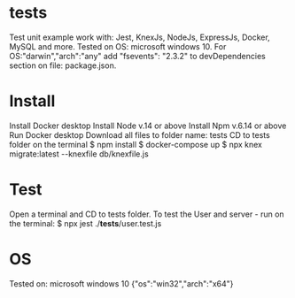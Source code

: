 # tests
Test unit example work with: Jest, KnexJs, NodeJs, ExpressJs, Docker, MySQL and more.
Tested on OS: microsoft windows 10.
For OS:"darwin","arch":"any" add "fsevents": "2.3.2" to devDependencies section on file: package.json. 
# Install
Install Docker desktop
Install Node v.14 or above 
Install Npm v.6.14 or above
Run Docker desktop
Download all files to folder name: tests
CD to tests folder on the terminal
$ npm install
$ docker-compose up
$ npx knex migrate:latest --knexfile db/knexfile.js
# Test
Open a terminal and CD to tests folder.
To test the User and server - run on the terminal:
$ npx jest ./__tests__/user.test.js
# OS
Tested on: microsoft windows 10 {"os":"win32","arch":"x64"}